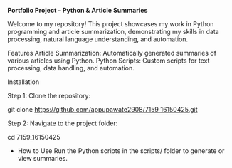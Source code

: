 **Portfolio Project – Python & Article Summaries**

Welcome to my repository! This project showcases my work in Python programming and article summarization, demonstrating my skills in data processing, natural language understanding, and automation.

Features
Article Summarization: Automatically generated summaries of various articles using Python.
Python Scripts: Custom scripts for text processing, data handling, and automation.

Installation

Step 1: Clone the repository:

git clone https://github.com/appupawate2908/7159_16150425.git

Step 2: Navigate to the project folder:

cd 7159_16150425

- How to Use
Run the Python scripts in the scripts/ folder to generate or view summaries.

